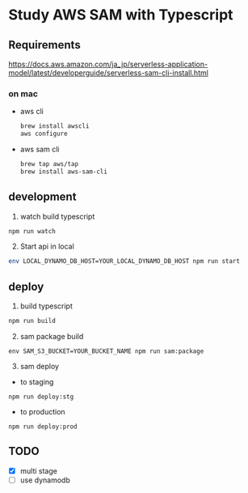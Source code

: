 # Study AWS SAM with Typescript

## Requirements

https://docs.aws.amazon.com/ja_jp/serverless-application-model/latest/developerguide/serverless-sam-cli-install.html

### on mac

* aws cli

  ```sh
  brew install awscli
  aws configure
  ```

* aws sam cli

  ```sh
  brew tap aws/tap
  brew install aws-sam-cli
  ```

## development

1. watch build typescript

  ```sh
  npm run watch
  ```

2. Start api in local

  ```sh
  env LOCAL_DYNAMO_DB_HOST=YOUR_LOCAL_DYNAMO_DB_HOST npm run start
  ```

## deploy

1. build typescript

  ```sh
  npm run build
  ```

2. sam package build

  ```
  env SAM_S3_BUCKET=YOUR_BUCKET_NAME npm run sam:package
  ```

3. sam deploy

  * to staging
  ```
  npm run deploy:stg
  ```

  * to production
  ```
  npm run deploy:prod
  ```

## TODO

* [x] multi stage
* [ ] use dynamodb
